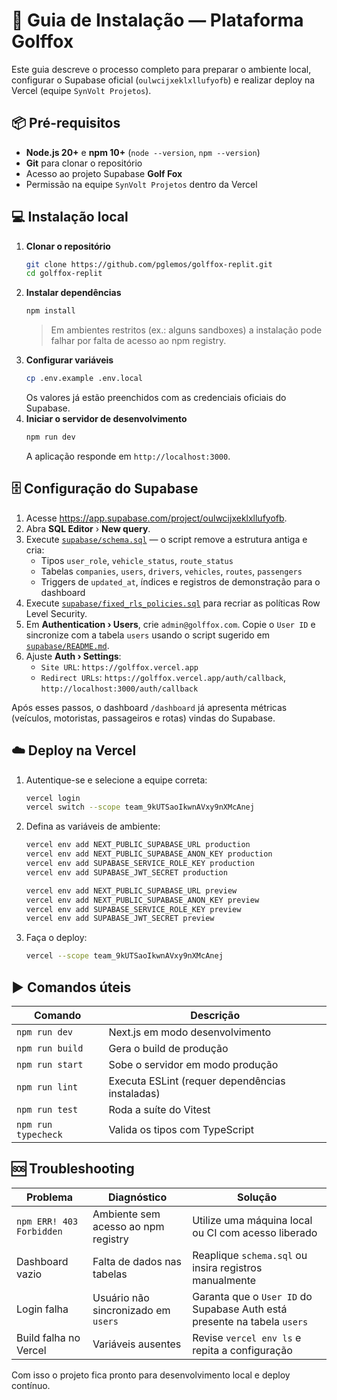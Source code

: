 # 🚀 Guia de Instalação — Plataforma Golffox

Este guia descreve o processo completo para preparar o ambiente local, configurar o Supabase oficial (`oulwcijxeklxllufyofb`) e realizar deploy na Vercel (equipe `SynVolt Projetos`).

## 📦 Pré-requisitos

- **Node.js 20+** e **npm 10+** (`node --version`, `npm --version`)
- **Git** para clonar o repositório
- Acesso ao projeto Supabase **Golf Fox**
- Permissão na equipe `SynVolt Projetos` dentro da Vercel

## 💻 Instalação local

1. **Clonar o repositório**
   ```bash
   git clone https://github.com/pglemos/golffox-replit.git
   cd golffox-replit
   ```
2. **Instalar dependências**
   ```bash
   npm install
   ```
   > Em ambientes restritos (ex.: alguns sandboxes) a instalação pode falhar por falta de acesso ao npm registry.
3. **Configurar variáveis**
   ```bash
   cp .env.example .env.local
   ```
   Os valores já estão preenchidos com as credenciais oficiais do Supabase.
4. **Iniciar o servidor de desenvolvimento**
   ```bash
   npm run dev
   ```
   A aplicação responde em `http://localhost:3000`.

## 🗄️ Configuração do Supabase

1. Acesse https://app.supabase.com/project/oulwcijxeklxllufyofb.
2. Abra **SQL Editor** › **New query**.
3. Execute [`supabase/schema.sql`](supabase/schema.sql) — o script remove a estrutura antiga e cria:
   - Tipos `user_role`, `vehicle_status`, `route_status`
   - Tabelas `companies`, `users`, `drivers`, `vehicles`, `routes`, `passengers`
   - Triggers de `updated_at`, índices e registros de demonstração para o dashboard
4. Execute [`supabase/fixed_rls_policies.sql`](supabase/fixed_rls_policies.sql) para recriar as políticas Row Level Security.
5. Em **Authentication › Users**, crie `admin@golffox.com`. Copie o `User ID` e sincronize com a tabela `users` usando o script sugerido em [`supabase/README.md`](supabase/README.md).
6. Ajuste **Auth › Settings**:
   - `Site URL`: `https://golffox.vercel.app`
   - `Redirect URLs`: `https://golffox.vercel.app/auth/callback`, `http://localhost:3000/auth/callback`

Após esses passos, o dashboard `/dashboard` já apresenta métricas (veículos, motoristas, passageiros e rotas) vindas do Supabase.

## ☁️ Deploy na Vercel

1. Autentique-se e selecione a equipe correta:
   ```bash
   vercel login
   vercel switch --scope team_9kUTSaoIkwnAVxy9nXMcAnej
   ```
2. Defina as variáveis de ambiente:
   ```bash
   vercel env add NEXT_PUBLIC_SUPABASE_URL production
   vercel env add NEXT_PUBLIC_SUPABASE_ANON_KEY production
   vercel env add SUPABASE_SERVICE_ROLE_KEY production
   vercel env add SUPABASE_JWT_SECRET production

   vercel env add NEXT_PUBLIC_SUPABASE_URL preview
   vercel env add NEXT_PUBLIC_SUPABASE_ANON_KEY preview
   vercel env add SUPABASE_SERVICE_ROLE_KEY preview
   vercel env add SUPABASE_JWT_SECRET preview
   ```
3. Faça o deploy:
   ```bash
   vercel --scope team_9kUTSaoIkwnAVxy9nXMcAnej
   ```

## ▶️ Comandos úteis

| Comando | Descrição |
|---------|-----------|
| `npm run dev` | Next.js em modo desenvolvimento |
| `npm run build` | Gera o build de produção |
| `npm run start` | Sobe o servidor em modo produção |
| `npm run lint` | Executa ESLint (requer dependências instaladas) |
| `npm run test` | Roda a suíte do Vitest |
| `npm run typecheck` | Valida os tipos com TypeScript |

## 🆘 Troubleshooting

| Problema | Diagnóstico | Solução |
|----------|-------------|---------|
| `npm ERR! 403 Forbidden` | Ambiente sem acesso ao npm registry | Utilize uma máquina local ou CI com acesso liberado |
| Dashboard vazio | Falta de dados nas tabelas | Reaplique `schema.sql` ou insira registros manualmente |
| Login falha | Usuário não sincronizado em `users` | Garanta que o `User ID` do Supabase Auth está presente na tabela `users` |
| Build falha no Vercel | Variáveis ausentes | Revise `vercel env ls` e repita a configuração |

Com isso o projeto fica pronto para desenvolvimento local e deploy contínuo.
